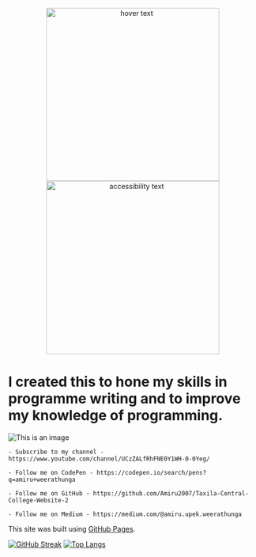 <!--
**Amiru2007/Amiru2007** is a ✨ _special_ ✨ repository because its `README.md` (this file) appears on your GitHub profile.

Here are some ideas to get you started:

- 🔭 I’m currently working on ...
- 🌱 I’m currently learning ...
- 👯 I’m looking to collaborate on ...
- 🤔 I’m looking for help with ...
- 💬 Ask me about ...
- 📫 How to reach me: ...
- 😄 Pronouns: ...
- ⚡ Fun fact: ...
-->

<p align="center">
  <img src="your_relative_path_here" width="350" title="hover text">
  <img src="your_relative_path_here_number_2_large_name" width="350" alt="accessibility text">
</p>

# I created this to hone my skills in programme writing and to improve my knowledge of programming.

![This is an image](https://myoctocat.com/assets/images/base-octocat.svg)

```
- Subscribe to my channel - https://www.youtube.com/channel/UCzZALfRhFNE0Y1WH-0-0Yeg/

- Follow me on CodePen - https://codepen.io/search/pens?q=amiru+weerathunga

- Follow me on GitHub - https://github.com/Amiru2007/Taxila-Central-College-Website-2

- Follow me on Medium - https://medium.com/@amiru.upek.weerathunga
```

This site was built using [GitHub Pages](https://pages.github.com/).

[![GitHub Streak](http://github-readme-streak-stats.herokuapp.com?user=Amiru2007&theme=dark&background=000000)](https://git.io/streak-stats)           [![Top Langs](https://github-readme-stats.vercel.app/api/top-langs/?username=Amiru2007&layout=compact&theme=vision-friendly-dark)](https://github.com/anuraghazra/github-readme-stats)
